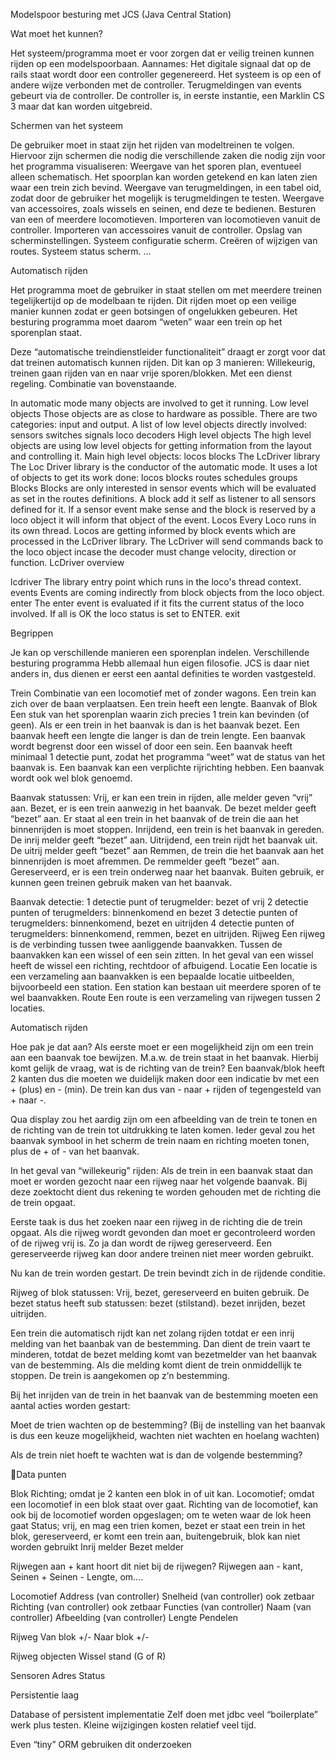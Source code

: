 Modelspoor besturing met JCS (Java Central Station)

Wat moet het kunnen?

Het systeem/programma moet er voor zorgen dat er veilig treinen kunnen rijden op een modelspoorbaan. 
Aannames: 
Het digitale signaal dat op de rails staat wordt door een controller gegenereerd.
Het systeem is op een of andere wijze verbonden met de controller.
Terugmeldingen van events gebeurt via de controller.
De controller is, in eerste instantie, een Marklin CS 3 maar dat kan worden uitgebreid. 

Schermen van het systeem

De gebruiker moet in staat zijn het rijden van modeltreinen te volgen. Hiervoor zijn schermen die nodig die verschillende zaken die nodig zijn voor het programma visualiseren:
Weergave van het sporen plan, eventueel alleen schematisch. Het spoorplan kan worden getekend en kan laten zien waar een trein zich bevind.
Weergave van terugmeldingen, in een tabel oid, zodat door de gebruiker het mogelijk is terugmeldingen te testen.
Weergave van accessoires, zoals wissels en seinen, end deze te bedienen.
Besturen van een of meerdere locomotieven.
Importeren van locomotieven vanuit de controller.
Importeren van accessoires vanuit de controller.
Opslag van scherminstellingen.
Systeem configuratie scherm.
Creëren of wijzigen van routes.
Systeem status scherm.
…

Automatisch rijden

Het programma moet de gebruiker in staat stellen om met meerdere treinen tegelijkertijd op de modelbaan te rijden. Dit rijden moet op een veilige manier kunnen zodat er geen botsingen of ongelukken gebeuren. Het besturing programma moet daarom “weten” waar een trein op het sporenplan staat.

Deze “automatische treindienstleider functionaliteit” draagt er zorgt voor dat dat treinen automatisch kunnen rijden. Dit kan op 3 manieren:
Willekeurig, treinen gaan rijden van en naar vrije sporen/blokken.
Met een dienst regeling.
Combinatie van bovenstaande.


In automatic mode many objects are involved to get it running.
Low level objects
Those objects are as close to hardware as possible. There are two categories: input and output.
A list of low level objects directly involved:
sensors
switches
signals
loco decoders
High level objects
The high level objects are using low level objects for getting information from the layout and controlling it.
Main high level objects:
locos
blocks
The LcDriver library
The Loc Driver library is the conductor of the automatic mode.
It uses a lot of objects to get its work done:
locos
blocks 
routes
schedules
groups
Blocks
Blocks are only interested in sensor events which will be evaluated as set in the routes definitions. A block add it self as listener to all sensors defined for it. If a sensor event make sense and the block is reserved by a loco object it will inform that object of the event.
Locos
Every Loco runs in its own thread. Locos are getting informed by block events which are processed in the LcDriver library. The LcDriver will send commands back to the loco object incase the decoder must change velocity, direction or function.
LcDriver overview

lcdriver
The library entry point which runs in the loco's thread context.
events
Events are coming indirectly from block objects from the loco object.
enter
The enter event is evaluated if it fits the current status of the loco involved. If all is OK the loco status is set to ENTER.
exit


Begrippen

Je kan op verschillende manieren een sporenplan indelen. Verschillende besturing programma Hebb allemaal hun eigen filosofie. JCS is daar niet anders in, dus dienen er eerst een aantal definities te worden vastgesteld.

Trein
Combinatie van een locomotief met of zonder wagons. Een trein kan zich over de baan verplaatsen. Een trein heeft een lengte.
Baanvak of Blok
Een stuk van het sporenplan waarin zich precies 1 trein kan bevinden (of geen). Als er een trein in het baanvak is dan is het baanvak bezet. Een baanvak heeft een lengte die langer is dan de trein lengte. Een baanvak wordt begrenst door een wissel of door een sein. Een baanvak heeft minimaal 1 detectie punt, zodat het programma “weet” wat de status van het baanvak is. Een baanvak kan een verplichte rijrichting hebben.
Een baanvak wordt ook wel blok genoemd.

Baanvak statussen:
Vrij, er kan een trein in rijden, alle melder geven “vrij” aan.
Bezet, er is een trein aanwezig in het baanvak. De bezet melder geeft “bezet” aan. Er staat al een trein in het baanvak of de trein die aan het binnenrijden is moet stoppen.
Inrijdend, een trein is het baanvak in gereden. De inrij melder geeft “bezet” aan.
Uitrijdend, een trein rijdt het baanvak uit. De uitrij melder geeft “bezet” aan
Remmen, de trein die het baanvak aan het binnenrijden is moet afremmen. De remmelder geeft “bezet” aan.
Gereserveerd, er is een trein onderweg naar het baanvak. 
Buiten gebruik, er kunnen geen treinen gebruik maken van het baanvak.

Baanvak detectie:
1 detectie punt of terugmelder: bezet of vrij
2 detectie punten of terugmelders: binnenkomend en bezet
3 detectie punten of terugmelders: binnenkomend, bezet en uitrijden
4 detectie punten of terugmelders: binnenkomend, remmen, bezet en uitrijden.
Rijweg 
Een rijweg is de verbinding tussen twee aanliggende baanvakken. Tussen de baanvakken kan een wissel of een sein zitten. In het geval van een wissel heeft de wissel een richting, rechtdoor of afbuigend.
Locatie
Een locatie is een verzameling aan baanvakken is een bepaalde locatie uitbeelden, bijvoorbeeld een station. Een station kan bestaan uit meerdere sporen of te wel baanvakken.
Route
Een route is een verzameling van rijwegen tussen 2 locaties.

Automatisch rijden

Hoe pak je dat aan?
Als eerste moet er een mogelijkheid zijn om een trein aan een baanvak toe bewijzen. M.a.w. de trein staat in het baanvak. Hierbij komt gelijk de vraag, wat is de richting van de trein?
Een baanvak/blok heeft 2 kanten dus die moeten we duidelijk maken door een indicatie bv met een + (plus) en - (min). De trein kan dus van - naar + rijden of tegengesteld van + naar -.

Qua display zou het aardig zijn om een afbeelding van de trein te tonen en de richting van de trein tot uitdrukking te laten komen. Ieder geval zou het baanvak symbool in het scherm de trein naam en richting moeten tonen, plus de + of - van het baanvak.

In het geval van “willekeurig” rijden:
Als de trein in een baanvak staat dan moet er worden gezocht naar een rijweg naar het volgende baanvak. Bij deze zoektocht dient dus rekening te worden gehouden met de richting die de trein opgaat.

Eerste taak is dus het zoeken naar een rijweg in de richting die de trein opgaat. Als die rijweg wordt gevonden dan moet er gecontroleerd worden of de rijweg vrij is. Zo ja dan wordt de rijweg gereserveerd. Een gereserveerde rijweg kan door andere treinen niet meer worden gebruikt.

Nu kan de trein worden gestart. De trein bevindt zich in de rijdende conditie.

Rijweg of blok statussen:
Vrij, bezet, gereserveerd en buiten gebruik.
De bezet status heeft sub statussen: bezet (stilstand). bezet inrijden, bezet uitrijden.
 
Een trein die automatisch rijdt kan net zolang rijden totdat er een inrij melding van het baanbak van de bestemming. Dan dient de trein vaart te minderen, totdat de bezet melding komt van bezetmelder van het baanvak van de bestemming. Als die melding komt dient de trein onmiddellijk te stoppen. De trein is aangekomen op z’n bestemming.

Bij het inrijden van de trein in het baanvak van de bestemming moeten een aantal acties worden gestart:

Moet de trien wachten op de bestemming?
(Bij de instelling van het baanvak is dus een keuze mogelijkheid, wachten niet wachten en hoelang wachten)

Als de trein niet hoeft te wachten wat is dan de volgende bestemming?

Data punten

Blok
Richting; omdat je 2 kanten een blok in of uit kan.
Locomotief; omdat een locomotief in een blok staat over gaat.
Richting van de locomotief, kan ook bij de locomotief worden opgeslagen; om te weten waar de lok heen gaat
Status; vrij, en mag een trien komen, bezet er staat een trein in het blok, gereserveerd, er komt een trein aan, buitengebruik, blok kan niet worden gebruikt
Inrij melder
Bezet melder

Rijwegen aan + kant hoort dit niet bij de rijwegen?
Rijwegen aan - kant, 
Seinen +
Seinen -
Lengte, om….

Locomotief
Address (van controller)
Snelheid (van controller) ook zetbaar
Richting (van controller) ook zetbaar
Functies (van controller)
Naam (van controller)
Afbeelding (van controller)
Lengte
Pendelen


Rijweg
Van blok +/-
Naar blok +/-

Rijweg objecten
Wissel stand (G of R)


Sensoren
Adres
Status

Persistentie laag

Database of persistent implementatie
Zelf doen met jdbc veel “boilerplate” werk plus testen.
Kleine wijzigingen kosten relatief veel tijd. 

Even “tiny” ORM gebruiken dit onderzoeken






